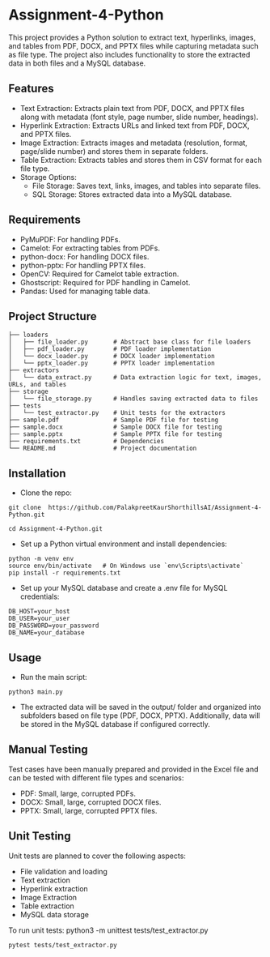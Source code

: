 # Assignment-4-Python
This project provides a Python solution to extract text, hyperlinks, images, and tables from PDF, DOCX, and PPTX files while capturing metadata such as file type. The project also includes functionality to store the extracted data in both files and a MySQL database.
## Features
- Text Extraction: Extracts plain text from PDF, DOCX, and PPTX files along with metadata (font style, page number, slide number, headings).
- Hyperlink Extraction: Extracts URLs and linked text from PDF, DOCX, and PPTX files.
- Image Extraction: Extracts images and metadata (resolution, format, page/slide number) and stores them in separate folders.
- Table Extraction: Extracts tables and stores them in CSV format for each file type.
- Storage Options:
  - File Storage: Saves text, links, images, and tables into separate files.
  - SQL Storage: Stores extracted data into a MySQL database.

## Requirements
<ul>
<li>PyMuPDF: For handling PDFs.</li>
<li>Camelot: For extracting tables from PDFs.</li>
<li>python-docx: For handling DOCX files.</li>
<li>python-pptx: For handling PPTX files.</li>
<li>OpenCV: Required for Camelot table extraction.</li>
<li>Ghostscript: Required for PDF handling in Camelot.</li>
<li>Pandas: Used for managing table data.</li> </ul>


## Project Structure 
```
├── loaders
│   ├── file_loader.py       # Abstract base class for file loaders
│   ├── pdf_loader.py        # PDF loader implementation
│   └── docx_loader.py       # DOCX loader implementation
│   └── pptx_loader.py       # PPTX loader implementation
├── extractors
│   └── data_extract.py      # Data extraction logic for text, images, URLs, and tables
├── storage
│   └── file_storage.py      # Handles saving extracted data to files
├── tests
│   └── test_extractor.py    # Unit tests for the extractors
├── sample.pdf               # Sample PDF file for testing
├── sample.docx              # Sample DOCX file for testing
├── sample.pptx              # Sample PPTX file for testing
├── requirements.txt         # Dependencies
└── README.md                # Project documentation

```

## Installation
- Clone the repo:
```
git clone  https://github.com/PalakpreetKaurShorthillsAI/Assignment-4-Python.git

cd Assignment-4-Python.git
```
- Set up a Python virtual environment and install dependencies:
```
python -m venv env
source env/bin/activate   # On Windows use `env\Scripts\activate`
pip install -r requirements.txt
```
- Set up your MySQL database and create a .env file for MySQL credentials:
```
DB_HOST=your_host
DB_USER=your_user
DB_PASSWORD=your_password
DB_NAME=your_database
```
## Usage
- Run the main script:
```
python3 main.py
```
- The extracted data will be saved in the output/ folder and organized into subfolders based on file type (PDF, DOCX, PPTX). Additionally, data will be stored in the MySQL database if configured correctly.
## Manual Testing
Test cases have been manually prepared and provided in the Excel file and can be tested with different file types and scenarios:
- PDF: Small, large, corrupted PDFs.
- DOCX: Small, large, corrupted DOCX files.
- PPTX: Small, large, corrupted PPTX files.
## Unit Testing
Unit tests are planned to cover the following aspects:
- File validation and loading
- Text extraction
- Hyperlink extraction
- Image Extraction
- Table extraction
- MySQL data storage

  
To run unit tests: python3 -m unittest tests/test_extractor.py
```
pytest tests/test_extractor.py
```
